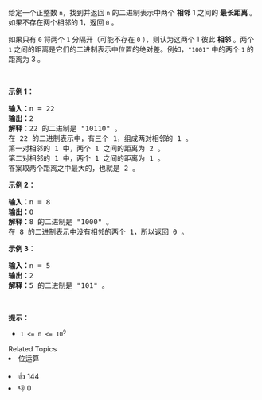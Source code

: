 <p>给定一个正整数 <code>n</code>，找到并返回 <code>n</code> 的二进制表示中两个 <strong>相邻</strong> 1 之间的<strong> 最长距离 </strong>。如果不存在两个相邻的 1，返回 <code>0</code> 。</p>

<p>如果只有 <code>0</code> 将两个 <code>1</code> 分隔开（可能不存在 <code>0</code> ），则认为这两个 1 彼此 <strong>相邻</strong> 。两个 <code>1</code> 之间的距离是它们的二进制表示中位置的绝对差。例如，<code>"1001"</code> 中的两个 <code>1</code> 的距离为 3 。</p>

<p>&nbsp;</p>

<ul> 
</ul>

<p><strong>示例 1：</strong></p>

<pre>
<strong>输入：</strong>n = 22
<strong>输出：</strong>2
<strong>解释：</strong>22 的二进制是 "10110" 。
在 22 的二进制表示中，有三个 1，组成两对相邻的 1 。
第一对相邻的 1 中，两个 1 之间的距离为 2 。
第二对相邻的 1 中，两个 1 之间的距离为 1 。
答案取两个距离之中最大的，也就是 2 。
</pre>

<p><strong>示例 2：</strong></p>

<pre>
<strong>输入：</strong>n = 8
<strong>输出：</strong>0
<strong>解释：</strong>8 的二进制是 "1000" 。
在 8 的二进制表示中没有相邻的两个 1，所以返回 0 。
</pre>

<p><strong>示例 3：</strong></p>

<pre>
<strong>输入：</strong>n = 5
<strong>输出：</strong>2
<strong>解释：</strong>5 的二进制是 "101" 。
</pre>

<p>&nbsp;</p>

<p><strong>提示：</strong></p>

<ul> 
 <li><code>1 &lt;= n &lt;= 10<sup>9</sup></code></li> 
</ul>

<div><div>Related Topics</div><div><li>位运算</li></div></div><br><div><li>👍 144</li><li>👎 0</li></div>